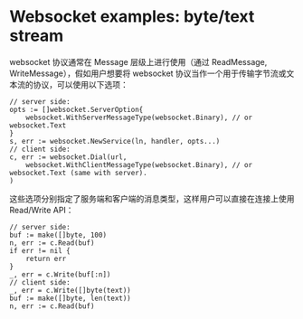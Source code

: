 # Websocket examples: byte/text stream

websocket 协议通常在 Message 层级上进行使用（通过 ReadMessage, WriteMessage），假如用户想要将 websocket 协议当作一个用于传输字节流或文本流的协议，可以使用以下选项：

```golang
// server side:
opts := []websocket.ServerOption{
    websocket.WithServerMessageType(websocket.Binary), // or websocket.Text
}
s, err := websocket.NewService(ln, handler, opts...)
// client side:
c, err := websocket.Dial(url,
	websocket.WithClientMessageType(websocket.Binary), // or websocket.Text (same with server).
)
```

这些选项分别指定了服务端和客户端的消息类型，这样用户可以直接在连接上使用 Read/Write API：

```golang
// server side:
buf := make([]byte, 100)
n, err := c.Read(buf)
if err != nil {
	return err
}
_, err = c.Write(buf[:n])
// client side:
_, err = c.Write([]byte(text))
buf := make([]byte, len(text))
n, err := c.Read(buf)
```
